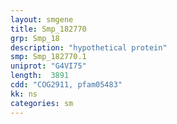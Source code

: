 ```yaml
---
layout: smgene
title: Smp_182770
grp: Smp_18
description: "hypothetical protein"
smp: Smp_182770.1
uniprot: "G4VI75"
length:  3891
cdd: "COG2911, pfam05483"
kk: ns
categories: sm
---
```


